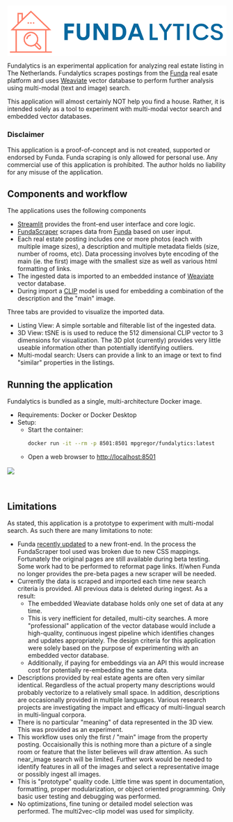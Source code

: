 <p>
  <img src="streamlit/logo.png" align="center" width=600/>
</p>
  

Fundalytics is an experimental application for analyzing real estate listing in The Netherlands.  Fundalytics scrapes postings from the [Funda](https://www.funda.nl/) real esate platform and uses [Weaviate](https://weaviate.io)
vector database to perform further analysis using multi-modal (text and image) search.

This application will almost certainly NOT help you find a house.  Rather, it is intended solely as a tool to experiment with multi-modal vector search and embedded vector databases.

### Disclaimer  
This application is a proof-of-concept and is not created, supported or endorsed by Funda. Funda scraping is only allowed for personal use.  Any commercial use of this application is prohibited. The author holds no liability for any misuse of the application.

## Components and workflow

The applications uses the following components
- [Streamlit](https://streamlit.io/) provides the front-end user interface and core logic.
- [FundaScraper](https://github.com/whchien/funda-scraper) scrapes data from [Funda](https://www.funda.nl) based on user input.
- Each real estate posting includes one or more photos (each with multiple image sizes), a description and multiple metadata fields (size, number of rooms, etc).  Data processing involves byte encoding of the main (ie. the first) image with the smallest size as well as various html formatting of links.
- The ingested data is imported to an embedded instance of [Weaviate](https://weaviate.io/developers/weaviate/installation/embedded) vector database.
- During import a [CLIP](https://weaviate.io/developers/weaviate/modules/retriever-vectorizer-modules/multi2vec-clip) model is used for embedding a combination of the description and the "main" image.
  
Three tabs are provided to visualize the imported data.
- Listing View: A simple sortable and filterable list of the ingested data.
- 3D View: tSNE is is used to reduce the 512 dimensional CLIP vector to 3 dimensions for visualization.  The 3D plot  (currently) provides very little useable information other than potentially identifying outliers.
- Multi-modal search: Users can provide a link to an image or text to find "similar" properties in the listings.


## Running the application
Fundalytics is bundled as a single, multi-architecture Docker image.

- Requirements: Docker or Docker Desktop
- Setup:
    - Start the container:
        ```bash
        docker run -it --rm -p 8501:8501 mpgregor/fundalytics:latest
        ```
    - Open a web browser to [http://localhost:8501](http://localhost:8501)

<p>
  <img src="include/images/dag_run.png" align="center" width=400/>
</p>

<br clear="right"/>


## Limitations
As stated, this application is a prototype to experiment with multi-modal search.  As such there are many limitations to note:
- Funda [recently updated]( https://blog.funda.nl/migrating-our-frontend-to-nuxt-3/) to a new front-end.  In the process the FundaScraper tool used was broken due to new CSS mappings. Fortunately the original pages are still available during beta testing.  Some work had to be performed to reformat page links.  If/when Funda no longer provides the pre-beta pages a new scraper will be needed. 
- Currently the data is scraped and imported each time new search criteria is provided. All previous data is deleted during ingest.  As a result:
    - The embedded Weaviate database holds only one set of data at any time.
    - This is very inefficient for detailed, multi-city searches. A more "professional" application of the vector database would include a high-quality, continuous ingest pipeline which identifies changes and updates appropriately.  The design criteria for this application were solely based on the purpose of experimenting with an embedded vector database.
    - Additionally, if paying for embeddings via an API this would increase cost for potentially re-embedding the same data.
- Descriptions provided by real estate agents are often very similar identical.  Regardless of the actual property many descriptions would probably vectorize to a relatively small space.  In addition, descriptions are occasionally provided in multiple languages.  Various research projects are investigating the impact and efficacy of multi-lingual search in multi-lingual corpora. 
- There is no particular "meaning" of data represented in the 3D view.  This was provided as an experiment.
- This workflow uses only the first / "main" image from the property posting.  Occaisionally this is nothing more than a picture of a single room or feature that the lister believes will draw attention.  As such near_image search will be limited.  Further work would be needed to identify features in all of the images and select a representative image or possibly ingest all images.
- This is "prototype" quality code.  Little time was spent in documentation, formatting, proper modularization, or object oriented programming. Only basic user testing and debugging was performed.
- No optimizations, fine tuning or detailed model selection was performed.  The multi2vec-clip model was used for simplicity. 